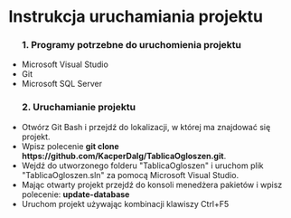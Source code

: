 <h1>Instrukcja uruchamiania projektu</h1>
<ul>
<h3>1. Programy potrzebne do uruchomienia projektu</h3>
<li>Microsoft Visual Studio</li>
<li>Git</li>
<li>Microsoft SQL Server</li>
</ul>
<ul>
<h3>2. Uruchamianie projektu</h3>
<li>Otwórz Git Bash i przejdź do lokalizacji, w której ma znajdować się projekt.</li>
<li>Wpisz polecenie <strong>git clone https://github.com/KacperDalg/TablicaOgloszen.git</strong>.</li>
<li>Wejdź do utworzonego folderu "TablicaOgloszen" i uruchom plik "TablicaOgloszen.sln" za pomocą Microsoft Visual Studio.</li>
<li>Mając otwarty projekt przejdź do konsoli menedżera pakietów i wpisz polecenie: <strong>update-database</strong></li>
<li>Uruchom projekt używając kombinacji klawiszy Ctrl+F5</li>
</ul>

